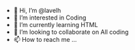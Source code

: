 - 👋 Hi, I’m @lavelh
- 👀 I’m interested in Coding
- 🌱 I’m currently learning HTML
- 💞️ I’m looking to collaborate on All coding
- 📫 How to reach me ...

<!---
lavelh/lavelh is a ✨ special ✨ repository because its `README.md` (this file) appears on your GitHub profile.
You can click the Preview link to take a look at your changes.
--->
